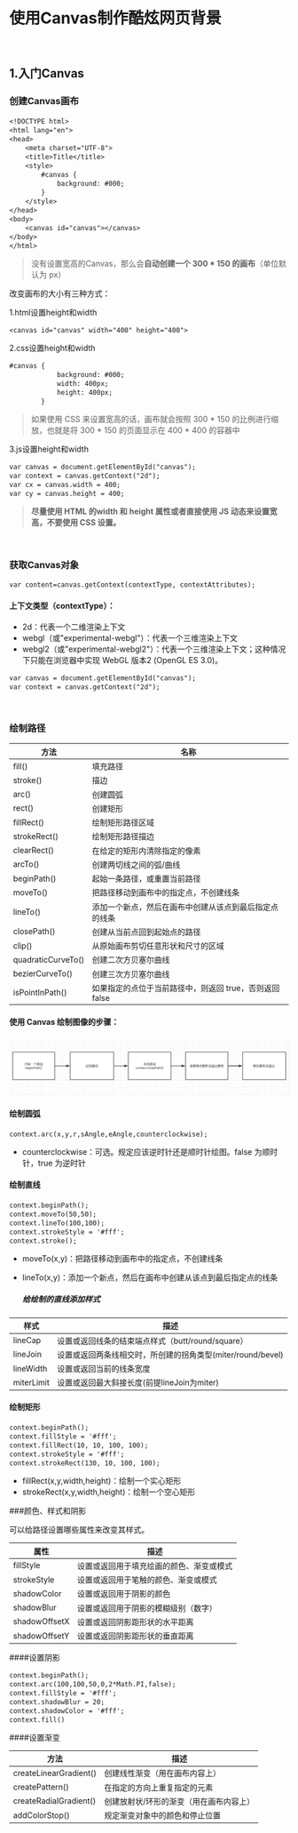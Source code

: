 # 使用Canvas制作酷炫网页背景
&nbsp;

## 1.入门Canvas

### 创建Canvas画布

    <!DOCTYPE html>
    <html lang="en">
    <head>
        <meta charset="UTF-8">
        <title>Title</title>
        <style>
            #canvas {
                background: #000;
            }
        </style>
    </head>
    <body>
        <canvas id="canvas"></canvas>
    </body>
    </html>





>没有设置宽高的Canvas，那么会**自动创建一个 300 * 150 的画布**（单位默认为 px）


改变画布的大小有三种方式：  

1.html设置height和width

    <canvas id="canvas" width="400" height="400">
    

2.css设置height和width

    #canvas {
                background: #000;
                width: 400px;
                height: 400px;
            }
          
>如果使用 CSS 来设置宽高的话，画布就会按照 300 * 150 的比例进行缩放，也就是将 300 * 150 的页面显示在 400 * 400 的容器中
  
3.js设置height和width

    var canvas = document.getElementById("canvas");
    var context = canvas.getContext("2d");
    var cx = canvas.width = 400;
    var cy = canvas.height = 400;
    
    
>**尽量使用 HTML 的width 和 height 属性或者直接使用 JS 动态来设置宽高，不要使用 CSS 设置。**

&nbsp;
### 获取Canvas对象

    var content=canvas.getContext(contextType, contextAttributes);

#### 上下文类型（contextType）：

- 2d：代表一个二维渲染上下文
- webgl（或"experimental-webgl"）：代表一个三维渲染上下文
- webgl2（或"experimental-webgl2"）：代表一个三维渲染上下文；这种情况下只能在浏览器中实现 WebGL 版本2 (OpenGL ES 3.0)。

```
var canvas = document.getElementById("canvas");
var context = canvas.getContext("2d");
```
    
&nbsp;
### 绘制路径


**方法**|**名称**
 ------------- | ------------- 
 fill()	|填充路径
 stroke()|	描边
 arc()|	创建圆弧
 rect()|	创建矩形
 fillRect()|	绘制矩形路径区域
 strokeRect()|	绘制矩形路径描边
 clearRect()|	在给定的矩形内清除指定的像素
 arcTo()|	创建两切线之间的弧/曲线
 beginPath()|	起始一条路径，或重置当前路径
 moveTo()|	把路径移动到画布中的指定点，不创建线条
 lineTo()|	添加一个新点，然后在画布中创建从该点到最后指定点的线条
 closePath()|	创建从当前点回到起始点的路径
 clip()|	从原始画布剪切任意形状和尺寸的区域
 quadraticCurveTo()|	创建二次方贝塞尔曲线
 bezierCurveTo()|	创建三次方贝塞尔曲线
 isPointInPath()|	如果指定的点位于当前路径中，则返回 true，否则返回 false

#### 使用 Canvas 绘制图像的步骤：
![绘制图像的步骤](/Sourse/1.png "绘制图像的步骤")

#### 绘制圆弧

    context.arc(x,y,r,sAngle,eAngle,counterclockwise);
    
- counterclockwise：可选。规定应该逆时针还是顺时针绘图。false 为顺时针，true 为逆时针
    
#### 绘制直线

    context.beginPath();
    context.moveTo(50,50);
    context.lineTo(100,100);
    context.strokeStyle = '#fff';
    context.stroke();
    
- moveTo(x,y)：把路径移动到画布中的指定点，不创建线条
- lineTo(x,y)：添加一个新点，然后在画布中创建从该点到最后指定点的线条

    ##### 给绘制的直线添加样式

**样式**|**描述**
 ------------- | ------------- 
 lineCap	|设置或返回线条的结束端点样式（butt/round/square）
 lineJoin	|设置或返回两条线相交时，所创建的拐角类型(miter/round/bevel)
 lineWidth	|设置或返回当前的线条宽度
 miterLimit	|设置或返回最大斜接长度(前提lineJoin为miter)
 
#### 绘制矩形
 
    context.beginPath();
    context.fillStyle = '#fff';
    context.fillRect(10, 10, 100, 100);
    context.strokeStyle = '#fff';
    context.strokeRect(130, 10, 100, 100);
    
- fillRect(x,y,width,height)：绘制一个实心矩形
- strokeRect(x,y,width,height)：绘制一个空心矩形

###颜色、样式和阴影
 
 可以给路径设置哪些属性来改变其样式。
 
 **属性**|**描述**
  ------------- | ------------- 
  fillStyle	|设置或返回用于填充绘画的颜色、渐变或模式
  strokeStyle	|设置或返回用于笔触的颜色、渐变或模式
  shadowColor	|设置或返回用于阴影的颜色
  shadowBlur	|设置或返回用于阴影的模糊级别（数字）
  shadowOffsetX	|设置或返回阴影距形状的水平距离
  shadowOffsetY	|设置或返回阴影距形状的垂直距离

####设置阴影

    context.beginPath();
    context.arc(100,100,50,0,2*Math.PI,false);
    context.fillStyle = '#fff';
    context.shadowBlur = 20;
    context.shadowColor = '#fff';
    context.fill()

####设置渐变

 **方法**|**描述**
------------- | ------------- 
createLinearGradient()	|创建线性渐变（用在画布内容上）
createPattern()	|在指定的方向上重复指定的元素
createRadialGradient()	|创建放射状/环形的渐变（用在画布内容上）
addColorStop()	|规定渐变对象中的颜色和停止位置
